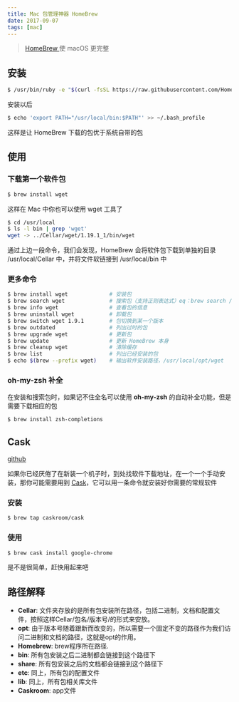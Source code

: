 ```yaml
---
title: Mac 包管理神器 HomeBrew
date: 2017-09-07
tags: [mac]
---
```


> [ HomeBrew ](https://brew.sh/index_zh-cn.html) 使 macOS 更完整

<!-- toc -->

## 安装
```bash
$ /usr/bin/ruby -e "$(curl -fsSL https://raw.githubusercontent.com/Homebrew/install/master/install)"
```

安装以后
```bash
$ echo 'export PATH="/usr/local/bin:$PATH"' >> ~/.bash_profile
```
这样是让 HomeBrew 下载的包优于系统自带的包

## 使用
### 下载第一个软件包

```bash
$ brew install wget
```
这样在 Mac 中你也可以使用 wget 工具了

```bash
$ cd /usr/local
$ ls -l bin | grep 'wget'
wget -> ../Cellar/wget/1.19.1_1/bin/wget
```
通过上边一段命令，我们会发现，HomeBrew 会将软件包下载到单独的目录 /usr/local/Cellar 中，并将文件软链接到 /usr/local/bin 中

### 更多命令
```bash
$ brew install wget             # 安装包
$ brew search wget              # 搜索包（支持正则表达式）eq：brew search /^wg/
$ brew info wget                # 查看包的信息
$ brew uninstall wget           # 卸载包
$ brew switch wget 1.9.1        # 包切换到某一个版本
$ brew outdated                 # 列出过时的包
$ brew upgrade wget             # 更新包
$ brew update                   # 更新 HomeBrew 本身
$ brew cleanup wget             # 清除缓存
$ brew list                     # 列出已经安装的包
$ echo $(brew --prefix wget)    # 输出软件安装路径，/usr/local/opt/wget
```

### oh-my-zsh 补全

在安装和搜索包时，如果记不住全名可以使用 **oh-my-zsh** 的自动补全功能，但是需要下载相应的包
```bash
$ brew install zsh-completions
```

## Cask
[github](https://github.com/caskroom/homebrew-cask)

如果你已经厌倦了在新装一个机子时，到处找软件下载地址，在一个一个手动安装，那你可能需要用到 [Cask](https://caskroom.github.io/)，它可以用一条命令就安装好你需要的常规软件

### 安装
```bash
$ brew tap caskroom/cask
```

### 使用
```bash
$ brew cask install google-chrome
```
是不是很简单，赶快用起来吧

## 路径解释
- **Cellar**: 文件夹存放的是所有包安装所在路径，包括二进制，文档和配置文件，按照这样Cellar/包名/版本号/的形式来安放。
- **opt**: 由于版本号随着跟新而改变的，所以需要一个固定不变的路径作为我们访问二进制和文档的路径，这就是opt的作用。
- **Homebrew**: brew程序所在路径.
- **bin**: 所有包安装之后二进制都会链接到这个路径下
- **share**: 所有包安装之后的文档都会链接到这个路径下
- **etc**: 同上，所有包的配置文件
- **lib**: 同上，所有包相关库文件
- **Caskroom**: app文件

